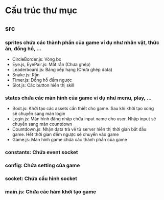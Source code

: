 # Cấu trúc thư mục

## src

### sprites chứa các thành phần của game ví dụ như nhân vật, thức ăn, đồng hồ, ...

-   CircleBorder.js: Vòng bo
-   Eye.js, EyePair.js: Mắt rắn (Chưa ghép)
-   Leaderboard.js: Bảng xếp hạng (Chưa ghép data)
-   Snake.js: Rắn
-   Timer.js: Đồng hồ đếm ngược
-   Slot.js: Các button hiển thị skill

### states chứa các màn hình của game ví dụ như menu, play, ...

-   Boot.js: Khởi tạo các assets cần thiết cho game. Sau khi khởi tạo xong sẽ chuyển sang màn login
-   Login.js: Màn hình đăng nhập chứa input name cho user. Nhập input sẽ chuyển sang màn countdown
-   Countdown.js: Nhận data trả về từ server hiển thị thời gian bắt đầu game. Hết thời gian đếm ngược sẽ chuyển vào game
-   Game.js: Màn hình game chứa các thành phần của game

### constants: Chứa event socket

### config: Chứa setting của game

### socket: Chứa cấu hình socket

### main.js: Chứa các hàm khởi tạo game
